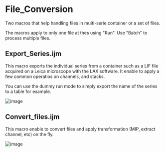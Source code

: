 # File_Conversion

Two macros that help handling files in multi-serie container or a set of files.

The macros apply to only one file at thes using "Run". Use "Batch" to process multiple files.

## Export_Series.ijm
This macro exports the individual series from a container such as a LIF file acquired on a Leica microscope with the LAX software. It enable to apply a few common operatios on channels, and stacks.

You can use the dummy run mode to simply export the name of the series to a table for example.

![image](https://user-images.githubusercontent.com/3415561/123611446-839f0f00-d7f9-11eb-9342-c7b50e6f61f4.png)


## Convert_files.ijm

 This macro enable to convert files and apply transformation (MIP, extract channel, etc) on the fly.

![image](https://user-images.githubusercontent.com/3415561/123611958-088a2880-d7fa-11eb-8783-af43f79d9796.png)
